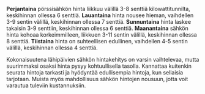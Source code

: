 **Perjantaina** pörssisähkön hinta liikkuu välillä 3-8 senttiä kilowattitunnilta, keskihinnan ollessa 6 senttiä. **Lauantaina** hinta nousee hieman, vaihdellen 3-9 sentin välillä, keskihinnan ollessa 7 senttiä. **Sunnuntaina** hinta laskee takaisin 3-9 senttiin, keskihinnan ollessa 6 senttiä. **Maanantaina** sähkön hinta kohoaa korkeimmilleen, liikkuen 3-11 sentin välillä, keskihinnan ollessa 8 senttiä. **Tiistaina** hinta on suhteellisen edullinen, vaihdellen 4-5 sentin välillä, keskihinnan ollessa 4 senttiä. 

Kokonaisuutena lähipäivien sähkön hintakehitys on varsin vaihtelevaa, mutta suurimmaksi osaksi hinta pysyy kohtuullisella tasolla. Kannattaa kuitenkin seurata hintoja tarkasti ja hyödyntää edullisempia hintoja, kun sellaisia tarjotaan. Muista myös mahdollisuus sähkön hintojen nousuun, jotta voit varautua tuleviin kustannuksiin.